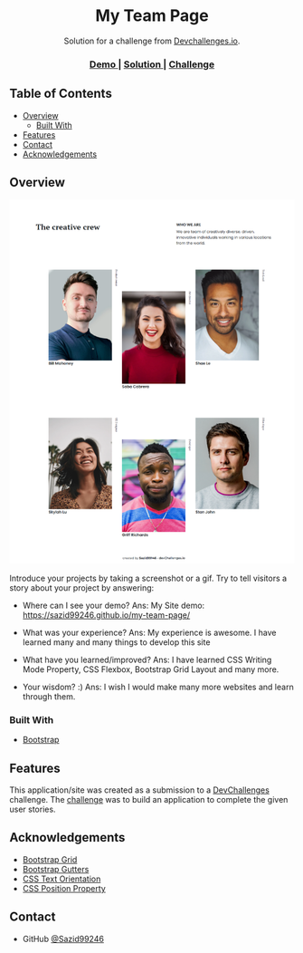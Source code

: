 <!-- Please update value in the {}  -->

<h1 align="center">My Team Page</h1>

<div align="center">
   Solution for a challenge from  <a href="http://devchallenges.io" target="_blank">Devchallenges.io</a>.
</div>

<div align="center">
  <h3>
    <a href="https://sazid99246.github.io/my-team-page/">
      Demo
    </a>
    <span> | </span>
    <a href="https://github.com/Sazid99246/my-team-page">
      Solution
    </a>
    <span> | </span>
    <a href="https://devchallenges.io/challenges/hhmesazsqgKXrTkYkt0U">
      Challenge
    </a>
  </h3>
</div>

<!-- TABLE OF CONTENTS -->

## Table of Contents

- [Overview](#overview)
  - [Built With](#built-with)
- [Features](#features)
- [Contact](#contact)
- [Acknowledgements](#acknowledgements)

<!-- OVERVIEW -->

## Overview

![screenshot](./images/demo.png)

Introduce your projects by taking a screenshot or a gif. Try to tell visitors a story about your project by answering:

- Where can I see your demo?
Ans: My Site demo: https://sazid99246.github.io/my-team-page/

- What was your experience?
Ans: My experience is awesome. I have learned many and many things to develop this site

- What have you learned/improved?
Ans: I have learned CSS Writing Mode Property, CSS Flexbox, Bootstrap Grid Layout and many more.

- Your wisdom? :)
Ans: I wish I would make many more websites and learn through them.

### Built With

<!-- This section should list any major frameworks that you built your project using. Here are a few examples.-->

- [Bootstrap](https://getbootstrap.com/)

## Features

<!-- List the features of your application or follow the template. Don't share the figma file here :) -->

This application/site was created as a submission to a [DevChallenges](https://devchallenges.io/challenges) challenge. The [challenge](https://devchallenges.io/challenges/hhmesazsqgKXrTkYkt0U) was to build an application to complete the given user stories.


## Acknowledgements

<!-- This section should list any articles or add-ons/plugins that helps you to complete the project. This is optional but it will help you in the future. For exmpale -->
- [Bootstrap Grid](https://getbootstrap.com/docs/5.1/layout/grid/)
- [Bootstrap Gutters](https://getbootstrap.com/docs/5.1/layout/gutters/)
- [CSS Text Orientation](https://developer.mozilla.org/en-US/docs/Web/CSS/text-orientation)
- [CSS Position Property](https://www.w3schools.com/css/css_positioning.asp)

## Contact

- GitHub [@Sazid99246](https://github.com/Sazid99246)